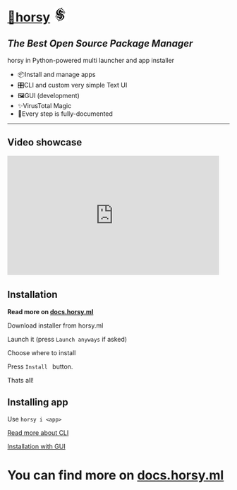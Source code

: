 # [🎠horsy](https://horsy.ml/) [![logo](https://raw.githubusercontent.com/horsy-ml/horsy/master/img/horsy32x32.png)](https://horsy.ml/)

## _The Best Open Source Package Manager_

horsy in Python-powered multi launcher and app installer

- 📦Install and manage apps
- 🎛️CLI and custom very simple Text UI
- 🖼️GUI (development)
- ✨VirusTotal Magic
- 📄Every step is fully-documented

------

## Video showcase

<iframe width="480" height="270" src="https://www.youtube.com/embed/dLH18KSbryE" title="YouTube video player" frameborder="0" allow="accelerometer; autoplay; clipboard-write; encrypted-media; gyroscope; picture-in-picture" allowfullscreen></iframe>

## Installation

**Read more on [docs.horsy.ml](https://docs.horsy.ml/docs/installation)**

Download installer from horsy.ml

Launch it (press `Launch anyways` if asked)

Choose where to install

Press `Install ` button.

Thats all!

## Installing app

Use `horsy i <app>`

[Read more about CLI](https://docs.horsy.ml/docs/users/first-launch)

[Installation with GUI](https://docs.horsy.ml/docs/users/first-gui-launch)

# You can find more on [docs.horsy.ml](https://docs.horsy.ml/)